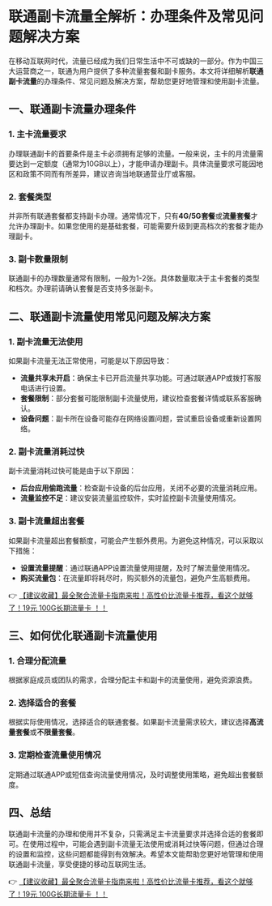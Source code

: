 # 联通副卡流量全解析：办理条件及常见问题解决方案

在移动互联网时代，流量已经成为我们日常生活中不可或缺的一部分。作为中国三大运营商之一，联通为用户提供了多种流量套餐和副卡服务。本文将详细解析**联通副卡流量**的办理条件、常见问题及解决方案，帮助您更好地管理和使用副卡流量。

## 一、联通副卡流量办理条件

### 1. 主卡流量要求
办理联通副卡的首要条件是主卡必须拥有足够的流量。一般来说，主卡的月流量需要达到一定额度（通常为10GB以上），才能申请办理副卡。具体流量要求可能因地区和政策不同而有所差异，建议咨询当地联通营业厅或客服。

### 2. 套餐类型
并非所有联通套餐都支持副卡办理。通常情况下，只有**4G/5G套餐**或**流量套餐**才允许办理副卡。如果您使用的是基础套餐，可能需要升级到更高档次的套餐才能办理副卡。

### 3. 副卡数量限制
联通副卡的办理数量通常有限制，一般为1-2张。具体数量取决于主卡套餐的类型和档次。办理前请确认套餐是否支持多张副卡。

## 二、联通副卡流量使用常见问题及解决方案

### 1. 副卡流量无法使用
如果副卡流量无法正常使用，可能是以下原因导致：

- **流量共享未开启**：确保主卡已开启流量共享功能。可通过联通APP或拨打客服电话进行设置。
- **套餐限制**：部分套餐可能限制副卡流量使用，建议检查套餐详情或联系客服确认。
- **设备问题**：副卡所在设备可能存在网络设置问题，尝试重启设备或重新设置网络。

### 2. 副卡流量消耗过快
副卡流量消耗过快可能是由于以下原因：

- **后台应用偷跑流量**：检查副卡设备的后台应用，关闭不必要的流量消耗应用。
- **流量监控不足**：建议安装流量监控软件，实时监控副卡流量使用情况。

### 3. 副卡流量超出套餐
如果副卡流量超出套餐额度，可能会产生额外费用。为避免这种情况，可以采取以下措施：

- **设置流量提醒**：通过联通APP设置流量使用提醒，及时了解流量使用情况。
- **购买流量包**：在流量即将耗尽时，购买额外的流量包，避免产生高额费用。

👉 [【建议收藏】最全聚合流量卡指南来啦！高性价比流量卡推荐，看这个就够了！19元 100G长期流量卡 ！！](https://bit.ly/Liuliangka)

## 三、如何优化联通副卡流量使用

### 1. 合理分配流量
根据家庭成员或团队的需求，合理分配主卡和副卡的流量使用，避免资源浪费。

### 2. 选择适合的套餐
根据实际使用情况，选择适合的联通套餐。如果副卡流量需求较大，建议选择**高流量套餐**或**不限量套餐**。

### 3. 定期检查流量使用情况
定期通过联通APP或短信查询流量使用情况，及时调整使用策略，避免超出套餐额度。

## 四、总结

联通副卡流量的办理和使用并不复杂，只需满足主卡流量要求并选择合适的套餐即可。在使用过程中，可能会遇到副卡流量无法使用或消耗过快等问题，但通过合理的设置和监控，这些问题都能得到有效解决。希望本文能帮助您更好地管理和使用联通副卡流量，享受便捷的移动互联网生活。

👉 [【建议收藏】最全聚合流量卡指南来啦！高性价比流量卡推荐，看这个就够了！19元 100G长期流量卡 ！！](https://bit.ly/Liuliangka)